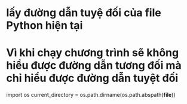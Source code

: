 # lấy đường dẫn tuyệ đối của file Python hiện tại
# Vì khi chạy chương trình sẽ không hiểu được đường dẫn tương đối mà chỉ hiểu được đường dẫn tuyệt đối

import os
current_directory = os.path.dirname(os.path.abspath(__file__))

